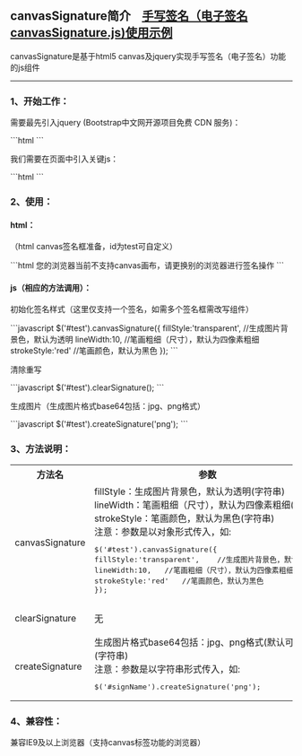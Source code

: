 <h2>canvasSignature简介&nbsp;&nbsp;&nbsp;&nbsp;<a href="http://www.shdnfw.com/plugin/canvasSignature/demo.html">手写签名（电子签名canvasSignature.js)使用示例</a></h2>
<p>canvasSignature是基于html5 canvas及jquery实现手写签名（电子签名）功能的js组件</p>

<hr/>

<h3>1、开始工作：</h3>
<p>
  需要最先引入jquery (Bootstrap中文网开源项目免费 CDN 服务)：
</p>
```html
<script type="text/javascript" src="//cdn.bootcss.com/jquery/1.9.1/jquery.min.js"></script>
```
<p>
  我们需要在页面中引入关键js：
</p>
```html
<script type="text/javascript" src="....../canvasSignature.js"></script>
```

<h3>2、使用：</h3>
<h4>html：</h4>
<p>
  （html canvas签名框准备，id为test可自定义）
</p>
```html
<canvas id="test" width="500" height="300">
您的浏览器当前不支持canvas画布，请更换别的浏览器进行签名操作
</canvas>
```

<h4>js（相应的方法调用）：</h4>
<p>
  初始化签名样式（这里仅支持一个签名，如需多个签名框需改写组件）
</p>
```javascript
$('#test').canvasSignature({
  fillStyle:'transparent',	//生成图片背景色，默认为透明
  lineWidth:10,	//笔画粗细（尺寸），默认为四像素粗细
  strokeStyle:'red'	//笔画颜色，默认为黑色
});
```
<p>
  清除重写
</p>
```javascript
$('#test').clearSignature();
```
<p>
  生成图片（生成图片格式base64包括：jpg、png格式）
</p>
```javascript
$('#test').createSignature('png');
```


<h3>3、方法说明：</h3>
<table>
  <tr>
    <th>方法名</th>
    <th>参数</th>
    <th>说明</th>
  </tr>
  <tr>
    <td>canvasSignature</td>
    <td>
      fillStyle：生成图片背景色，默认为透明(字符串)<br/>
      lineWidth：笔画粗细（尺寸），默认为四像素粗细(数字)<br/>
      strokeStyle：笔画颜色，默认为黑色(字符串)<br/>
      注意：参数是以对象形式传入，如:<pre>$('#test').canvasSignature({
fillStyle:'transparent',	//生成图片背景色，默认为透明
lineWidth:10,	//笔画粗细（尺寸），默认为四像素粗细
strokeStyle:'red'	//笔画颜色，默认为黑色
});</pre>
    </td>
    <td>初始化签名框（主要）</td>
  </tr>
  <tr>
    <td>clearSignature</td>
    <td>
      无
    </td>
    <td>清除签名</td>
  </tr>
  <tr>
    <td>createSignature</td>
    <td>
      生成图片格式base64包括：jpg、png格式(默认可不填)(字符串)<br/>
      注意：参数是以字符串形式传入，如:<pre>$('#signName').createSignature('png');</pre>
    </td>
    <td>生成图片</td>
  </tr>
</table>

<h3>4、兼容性：</h3>
<p>
  兼容IE9及以上浏览器（支持canvas标签功能的浏览器）
</p>
